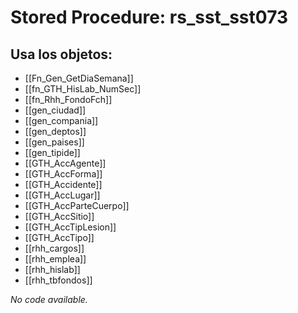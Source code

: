 # Stored Procedure: rs_sst_sst073

## Usa los objetos:
- [[Fn_Gen_GetDiaSemana]]
- [[fn_GTH_HisLab_NumSec]]
- [[fn_Rhh_FondoFch]]
- [[gen_ciudad]]
- [[gen_compania]]
- [[gen_deptos]]
- [[gen_paises]]
- [[gen_tipide]]
- [[GTH_AccAgente]]
- [[GTH_AccForma]]
- [[GTH_Accidente]]
- [[GTH_AccLugar]]
- [[GTH_AccParteCuerpo]]
- [[GTH_AccSitio]]
- [[GTH_AccTipLesion]]
- [[GTH_AccTipo]]
- [[rhh_cargos]]
- [[rhh_emplea]]
- [[rhh_hislab]]
- [[rhh_tbfondos]]

*No code available.*
